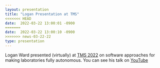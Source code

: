 ```yaml
---
layout: presentation
title: "Logan Presentation at TMS"
<<<<<<< HEAD
date:  2022-03-22 13:00:01 -0900
=======
date:  2022-03-22 13:00:10 -0900
>>>>>>> news-03-22-22
type: presentation
---
```


Logan Ward presented (virtually) at [TMS 2022](https://www.tms.org/AnnualMeeting/TMS2022) on software approaches for making laboratories fully autonomous. You can see his talk on [YouTube](https://youtu.be/ZHsginYrw4w)

